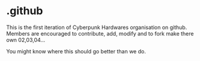 # .github

This is the first iteration of Cyberpunk Hardwares organisation on github. Members are encouraged to contribute, add, modify and to fork make there own 02,03,04...

You might know where this should go better than we do.




